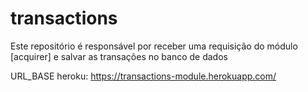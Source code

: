 # transactions
Este repositório é responsável por receber uma requisição do módulo [acquirer] e salvar as transações no banco de dados


URL_BASE heroku: https://transactions-module.herokuapp.com/
